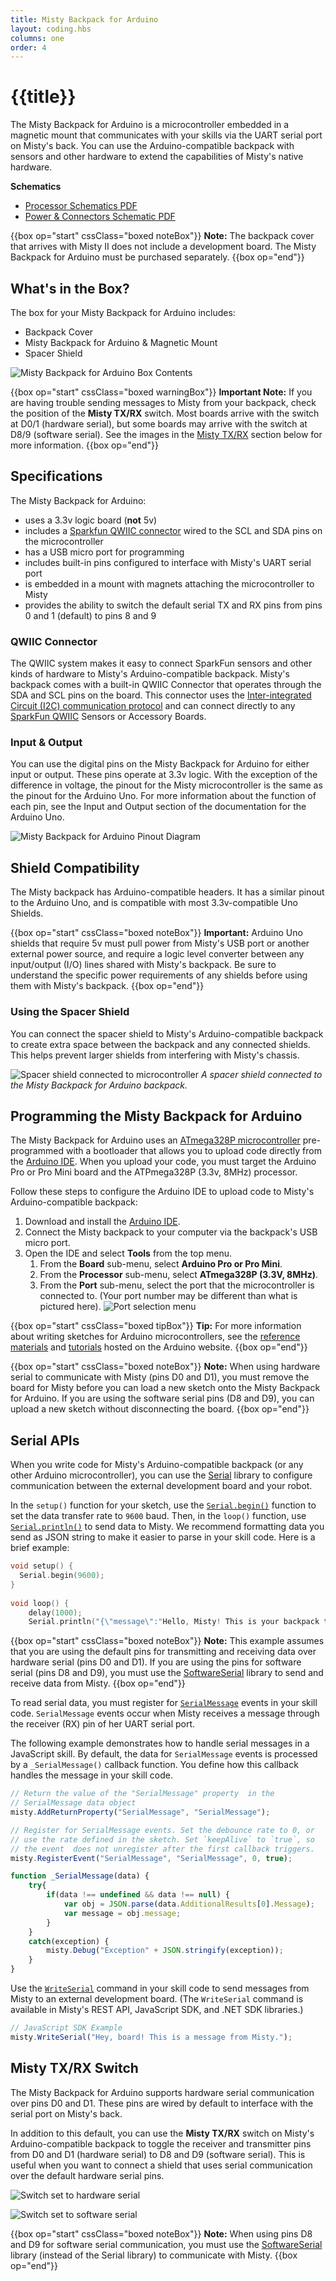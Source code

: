 ```yaml
---
title: Misty Backpack for Arduino
layout: coding.hbs
columns: one
order: 4
---
```


# {{title}}

The Misty Backpack for Arduino is a microcontroller embedded in a magnetic mount that communicates with your skills via the UART serial port on Misty's back. You can use the Arduino-compatible backpack with sensors and other hardware to extend the capabilities of Misty's native hardware.

**Schematics**
* [Processor Schematics PDF](../../../../assets/images/Processor_SchDoc.pdf)
* [Power & Connectors Schematic PDF](../../../../assets/images/Power_Connectors_SchDoc.pdf)

{{box op="start" cssClass="boxed noteBox"}}
**Note:** The backpack cover that arrives with Misty II does not include a development board. The Misty Backpack for Arduino must be purchased separately. 
{{box op="end"}}

## What's in the Box?

The box for your Misty Backpack for Arduino includes:

* Backpack Cover
* Misty Backpack for Arduino & Magnetic Mount
* Spacer Shield

![Misty Backpack for Arduino Box Contents](../../../../assets/images/backpack-box-contents.jpeg)

{{box op="start" cssClass="boxed warningBox"}}
**Important Note:** If you are having trouble sending messages to Misty from your backpack, check the position of the **Misty TX/RX** switch. Most boards arrive with the switch at D0/1 (hardware serial), but some boards may arrive with the switch at D8/9 (software serial). See the images in the [Misty TX/RX](./#misty-tx-rx-switch) section below for more information.
{{box op="end"}}

## Specifications

The Misty Backpack for Arduino:

* uses a 3.3v logic board (**not** 5v)
* includes a [Sparkfun QWIIC connector](https://www.sparkfun.com/qwiic) wired to the SCL and SDA pins on the microcontroller
* has a USB micro port for programming
* includes built-in pins configured to interface with Misty's UART serial port
* is embedded in a mount with magnets attaching the microcontroller to Misty
* provides the ability to switch the default serial TX and RX pins from pins 0 and 1 (default) to pins 8 and 9

### QWIIC Connector

The QWIIC system makes it easy to connect SparkFun sensors and other kinds of hardware to Misty's Arduino-compatible backpack. Misty's backpack comes with a built-in QWIIC Connector that operates through the SDA and SCL pins on the board. This connector uses the [Inter-integrated Circuit (I2C) communication protocol](https://learn.sparkfun.com/tutorials/i2c/all) and can connect directly to any [SparkFun QWIIC](https://www.sparkfun.com/qwiic) Sensors or Accessory Boards. 

### Input & Output

You can use the digital pins on the Misty Backpack for Arduino for either input or output. These pins operate at 3.3v logic. With the exception of the difference in voltage, the pinout for the Misty microcontroller is the same as the pinout for the Arduino Uno. For more information about the function of each pin, see the Input and Output section of the documentation for the Arduino Uno.

![Misty Backpack for Arduino Pinout Diagram](../../../../assets/images/backpack_for_arduino_web.jpg)

## Shield Compatibility

The Misty backpack has Arduino-compatible headers. It has a similar pinout to the Arduino Uno, and is compatible with most 3.3v-compatible Uno Shields. 


{{box op="start" cssClass="boxed noteBox"}}
**Important:** Arduino Uno shields that require 5v must pull power from Misty's USB port or another external power source, and require a logic level converter between any input/output (I/O) lines shared with Misty's backpack. Be sure to understand the specific power requirements of any shields before using them with Misty's backpack.
{{box op="end"}}

### Using the Spacer Shield

You can connect the spacer shield to Misty's Arduino-compatible backpack to create extra space between the backpack and any connected shields. This helps prevent larger shields from interfering with Misty's chassis.

![Spacer shield connected to microcontroller](../../../../assets/images/backpack-spacer-shield.jpg)
*A spacer shield connected to the Misty Backpack for Arduino backpack.*

## Programming the Misty Backpack for Arduino

The Misty Backpack for Arduino uses an [ATmega328P microcontroller](http://ww1.microchip.com/downloads/en/DeviceDoc/Atmel-7810-Automotive-Microcontrollers-ATmega328P_Datasheet.pdf) pre-programmed with a bootloader that allows you to upload code directly from the [Arduino IDE](https://www.arduino.cc/en/Main/Software).  When you upload your code, you must target the Arduino Pro or Pro Mini board and the ATPmega328P (3.3v, 8MHz) processor.

Follow these steps to configure the Arduino IDE to upload code to Misty's Arduino-compatible backpack:

1. Download and install the [Arduino IDE](https://www.arduino.cc/en/Main/Software).
2. Connect the Misty backpack to your computer via the backpack's USB micro port.
3. Open the IDE and select **Tools** from the top menu.
   1. From the **Board** sub-menu, select **Arduino Pro or Pro Mini**. 
   2. From the **Processor** sub-menu, select **ATmega328P (3.3V, 8MHz)**.
   3. From the **Port** sub-menu, select the port that the microcontroller is connected to. (Your port number may be different than what is pictured here). ![Port selection menu](../../../../assets/images/arduino-ide-port-selection.png)

{{box op="start" cssClass="boxed tipBox"}}
**Tip:** For more information about writing sketches for Arduino microcontrollers, see the [reference materials](https://www.arduino.cc/reference/en/) and [tutorials](https://www.arduino.cc/en/Tutorial/HomePage) hosted on the Arduino website.
{{box op="end"}}

{{box op="start" cssClass="boxed noteBox"}}
**Note:** When using hardware serial to communicate with Misty (pins D0 and D1), you must remove the board for Misty before you can load a new sketch onto the Misty Backpack for Arduino. If you are using the software serial pins (D8 and D9), you can upload a new sketch without disconnecting the board.
{{box op="end"}}

## Serial APIs

When you write code for Misty's Arduino-compatible backpack (or any other Arduino microcontroller), you can use the [Serial](https://www.arduino.cc/reference/en/language/functions/communication/serial/) library to configure communication between the external development board and your robot.

In the `setup()` function for your sketch, use the [`Serial.begin()`](https://www.arduino.cc/reference/en/language/functions/communication/serial/begin) function to set the data transfer rate to `9600` baud. Then, in the `loop()` function, use [`Serial.println()`](https://www.arduino.cc/reference/en/language/functions/communication/serial/println) to send data to Misty. We recommend formatting data you send as JSON string to make it easier to parse in your skill code. Here is a brief example:

```c++
void setup() {
  Serial.begin(9600);
}
  
void loop() {
    delay(1000);
    Serial.println("{\"message\":"Hello, Misty! This is your backpack talking.");
```


{{box op="start" cssClass="boxed noteBox"}}
**Note:** This example assumes that you are using the default pins for transmitting and receiving data over hardware serial (pins D0 and D1). If you are using the pins for software serial (pins D8 and D9), you must use the [SoftwareSerial](https://www.arduino.cc/en/Reference/SoftwareSerial) library to send and receive data from Misty.
{{box op="end"}}

To read serial data, you must register for [`SerialMessage`](../../../misty-ii/robot/sensor-data/#serialmessage) events in your skill code. `SerialMessage` events occur when Misty receives a message through the receiver (RX) pin of her UART serial port. 

The following example demonstrates how to handle serial messages in a JavaScript skill. By default, the data for `SerialMessage` events is processed by a `_SerialMessage()` callback function. You define how this callback handles the message in your skill code.

```JavaScript
// Return the value of the "SerialMessage" property  in the
// SerialMessage data object
misty.AddReturnProperty("SerialMessage", "SerialMessage");

// Register for SerialMessage events. Set the debounce rate to 0, or
// use the rate defined in the sketch. Set `keepAlive` to `true`, so
// the event  does not unregister after the first callback triggers. 
misty.RegisterEvent("SerialMessage", "SerialMessage", 0, true);

function _SerialMessage(data) {	
	try{
		if(data !== undefined && data !== null) {
			var obj = JSON.parse(data.AdditionalResults[0].Message);
			var message = obj.message;
        }
    }
	catch(exception) {
		misty.Debug("Exception" + JSON.stringify(exception));
	}
}
```

Use the [`WriteSerial`](../../../misty-ii/javascript-sdk/api-reference/#misty-writeserial) command in your skill code to send messages from Misty to an external development board. (The `WriteSerial` command is available in Misty's REST API, JavaScript SDK, and .NET SDK libraries.)

```JavaScript
// JavaScript SDK Example
misty.WriteSerial("Hey, board! This is a message from Misty.");
```

## Misty TX/RX Switch

The Misty Backpack for Arduino supports hardware serial communication over pins D0 and D1. These pins are wired by default to interface with the serial port on Misty's back. 

In addition to this default, you can use the **Misty TX/RX** switch on Misty's Arduino-compatible backpack to toggle the receiver and transmitter pins from D0 and D1 (hardware serial) to D8 and D9 (software serial). This is useful when you want to connect a shield that uses serial communication over the default hardware serial pins.

![Switch set to hardware serial](../../../../assets/images/misty-tx-rx-switch-hardware-serial.jpg)

![Switch set to software serial](../../../../assets/images/misty-tx-rx-switch-software-serial.jpg)

{{box op="start" cssClass="boxed noteBox"}}
**Note:** When using pins D8 and D9 for software serial communication, you must use the [SoftwareSerial](https://www.arduino.cc/en/Reference/SoftwareSerial) library (instead of the Serial library) to communicate with Misty.
{{box op="end"}}